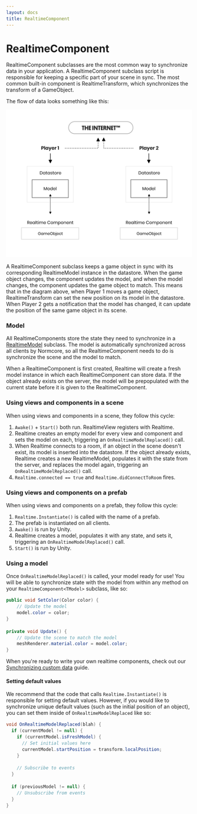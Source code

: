 ```yaml
---
layout: docs
title: RealtimeComponent
---
```

# RealtimeComponent

RealtimeComponent subclasses are the most common way to synchronize data in your application. A RealtimeComponent subclass script is responsible for keeping a specific part of your scene in sync. The most common built-in component is RealtimeTransform, which synchronizes the transform of a GameObject.

The flow of data looks something like this:

![](./synchronizing-custom-data/data-flow.svg "The flow of data in a Normcore application")

A RealtimeComponent subclass keeps a game object in sync with its corresponding RealtimeModel instance in the datastore. When the game object changes, the component updates the model, and when the model changes, the component updates the game object to match. This means that in the diagram above, when Player 1 moves a game object, RealtimeTransform can set the new position on its model in the datastore. When Player 2 gets a notification that the model has changed, it can update the position of the same game object in its scene.

### Model
All RealtimeComponents store the state they need to synchronize in a [RealtimeModel](../room/realtimemodel.md) subclass. The model is automatically synchronized across all clients by Normcore, so all the RealtimeComponent needs to do is synchronize the scene and the model to match.

When a RealtimeComponent is first created, Realtime will create a fresh model instance in which each RealtimeComponent can store data. If the object already exists on the server, the model will be prepopulated with the current state before it is given to the RealtimeComponent.

### Using views and components in a scene
When using views and components in a scene, they follow this cycle:
1. `Awake()` + `Start()` both run. RealtimeView registers with Realtime.
2. Realtime creates an empty model for every view and component and sets the model on each, triggering an `OnRealtimeModelReplaced()` call.
3. When Realtime connects to a room, if an object in the scene doesn't exist, its model is inserted into the datastore. If the object already exists, Realtime creates a new RealtimeModel, populates it with the state from the server, and replaces the model again, triggering an `OnRealtimeModelReplaced()` call.
4. `Realtime.connected == true` and `Realtime.didConnectToRoom` fires.

### Using views and components on a prefab
When using views and components on a prefab, they follow this cycle:
1. `Realtime.Instantiate()` is called with the name of a prefab.
2. The prefab is instantiated on all clients.
3. `Awake()` is run by Unity.
4. Realtime creates a model, populates it with any state, and sets it, triggering an `OnRealtimeModelReplaced()` call.
5. `Start()` is run by Unity.

### Using a model
Once `OnRealtimeModelReplaced()` is called, your model ready for use! You will be able to synchronize state with the model from within any method on your `RealtimeComponent<TModel>` subclass, like so:

```csharp
public void SetColor(Color color) {
    // Update the model
    model.color = color;
}

private void Update() {
    // Update the scene to match the model
    meshRenderer.material.color = model.color;
}
```

When you're ready to write your own realtime components, check out our [Synchronizing custom data](./synchronizing-custom-data.md) guide.

#### Setting default values
We recommend that the code that calls `Realtime.Instantiate()` is responsible for setting default values. However, if you would like to synchronize unique default values (such as the initial position of an object), you can set them inside of `OnRealtimeModelReplaced` like so:

```csharp
void OnRealtimeModelReplaced(blah) {
  if (currentModel != null) {
    if (currentModel.isFreshModel) {
      // Set initial values here
      currentModel.startPosition = transform.localPosition;
    }

    // Subscribe to events
  }

  if (previousModel != null) {
    // Unsubscribe from events
  }
}
```
